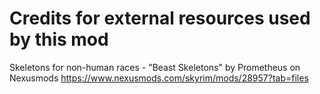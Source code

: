 # Credits for external resources used by this mod

Skeletons for non-human races - "Beast Skeletons" by Prometheus on Nexusmods
https://www.nexusmods.com/skyrim/mods/28957?tab=files